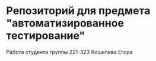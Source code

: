 # Репозиторий для предмета "автоматизированное тестирование"
Работа студента группы 221-323 Кошелева Егора
